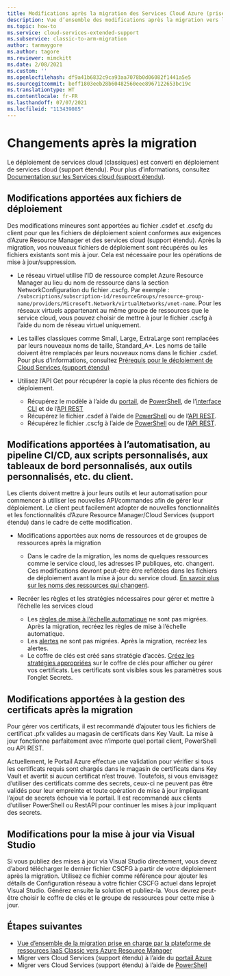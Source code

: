```yaml
---
title: Modifications après la migration des Services Cloud Azure (prise en charge étendue)
description: Vue d’ensemble des modifications après la migration vers les Services cloud (prise en charge étendue)
ms.topic: how-to
ms.service: cloud-services-extended-support
ms.subservice: classic-to-arm-migration
author: tanmaygore
ms.author: tagore
ms.reviewer: mimckitt
ms.date: 2/08/2021
ms.custom: ''
ms.openlocfilehash: df9a41b6832c9ca93aa7078b0d06082f1441a5e5
ms.sourcegitcommit: beff1803eeb28b60482560eee8967122653bc19c
ms.translationtype: HT
ms.contentlocale: fr-FR
ms.lasthandoff: 07/07/2021
ms.locfileid: "113439085"
---
```

# <a name="post-migration-changes"></a>Changements après la migration
Le déploiement de services cloud (classiques) est converti en déploiement de services cloud (support étendu). Pour plus d’informations, consultez [Documentation sur les Services cloud (support étendu)](deploy-prerequisite.md).  

## <a name="changes-to-deployment-files"></a>Modifications apportées aux fichiers de déploiement 

Des modifications mineures sont apportées au fichier .csdef et .cscfg du client pour que les fichiers de déploiement soient conformes aux exigences d’Azure Resource Manager et des services cloud (support étendu). Après la migration, vos nouveaux fichiers de déploiement sont récupérés ou les fichiers existants sont mis à jour. Cela est nécessaire pour les opérations de mise à jour/suppression.  

- Le réseau virtuel utilise l’ID de ressource complet Azure Resource Manager au lieu du nom de ressource dans la section NetworkConfiguration du fichier .cscfg. Par exemple : `/subscriptions/subscription-id/resourceGroups/resource-group-name/providers/Microsoft.Network/virtualNetworks/vnet-name`. Pour les réseaux virtuels appartenant au même groupe de ressources que le service cloud, vous pouvez choisir de mettre à jour le fichier .cscfg à l’aide du nom de réseau virtuel uniquement.  

- Les tailles classiques comme Small, Large, ExtraLarge sont remplacées par leurs nouveaux noms de taille, Standard_A*. Les noms de taille doivent être remplacés par leurs nouveaux noms dans le fichier .csdef. Pour plus d’informations, consultez [Prérequis pour le déploiement de Cloud Services (support étendu)](deploy-prerequisite.md#required-service-definition-file-csdef-updates)

- Utilisez l’API Get pour récupérer la copie la plus récente des fichiers de déploiement. 
    - Récupérez le modèle à l’aide du [portail](../azure-resource-manager/templates/export-template-portal.md), de [PowerShell](../azure-resource-manager/management/manage-resource-groups-powershell.md#export-resource-groups-to-templates), de l’[interface CLI](../azure-resource-manager/management/manage-resource-groups-cli.md#export-resource-groups-to-templates) et de l’[API REST](/rest/api/resources/resourcegroups/exporttemplate) 
    - Récupérez le fichier .csdef à l’aide de [PowerShell](/powershell/module/az.cloudservice/?preserve-view=true&view=azps-5.4.0#cloudservice) ou de l’[API REST](/rest/api/compute/cloudservices/rest-get-package). 
    - Récupérez le fichier .cscfg à l’aide de [PowerShell](/powershell/module/az.cloudservice/?preserve-view=true&view=azps-5.4.0#cloudservice) ou de l’[API REST](/rest/api/compute/cloudservices/rest-get-package). 
    
 

## <a name="changes-to-customers-automation-cicd-pipeline-custom-scripts-custom-dashboards-custom-tooling-etc"></a>Modifications apportées à l’automatisation, au pipeline CI/CD, aux scripts personnalisés, aux tableaux de bord personnalisés, aux outils personnalisés, etc. du client.  

Les clients doivent mettre à jour leurs outils et leur automatisation pour commencer à utiliser les nouvelles API/commandes afin de gérer leur déploiement. Le client peut facilement adopter de nouvelles fonctionnalités et les fonctionnalités d’Azure Resource Manager/Cloud Services (support étendu) dans le cadre de cette modification. 

- Modifications apportées aux noms de ressources et de groupes de ressources après la migration
    - Dans le cadre de la migration, les noms de quelques ressources comme le service cloud, les adresses IP publiques, etc. changent. Ces modifications devront peut-être être reflétées dans les fichiers de déploiement avant la mise à jour du service cloud. [En savoir plus sur les noms des ressources qui changent](in-place-migration-technical-details.md#translation-of-resources-and-naming-convention-post-migration).  

- Recréer les règles et les stratégies nécessaires pour gérer et mettre à l’échelle les services cloud 
    - Les [règles de mise à l’échelle automatique](configure-scaling.md) ne sont pas migrées. Après la migration, recréez les règles de mise à l’échelle automatique.  
    - Les [alertes](enable-alerts.md) ne sont pas migrées. Après la migration, recréez les alertes.
    - Le coffre de clés est créé sans stratégie d’accès. [Créez les stratégies appropriées](../key-vault/general/assign-access-policy-portal.md) sur le coffre de clés pour afficher ou gérer vos certificats. Les certificats sont visibles sous les paramètres sous l’onglet Secrets.


## <a name="changes-to-certificate-management-post-migration"></a>Modifications apportées à la gestion des certificats après la migration 

Pour gérer vos certificats, il est recommandé d’ajouter tous les fichiers de certificat .pfx valides au magasin de certificats dans Key Vault. La mise à jour fonctionne parfaitement avec n’importe quel portail client, PowerShell ou API REST.

Actuellement, le Portail Azure effectue une validation pour vérifier si tous les certificats requis sont chargés dans le magasin de certificats dans Key Vault et avertit si aucun certificat n’est trouvé. Toutefois, si vous envisagez d’utiliser des certificats comme des secrets, ceux-ci ne peuvent pas être validés pour leur empreinte et toute opération de mise à jour impliquant l’ajout de secrets échoue via le portail. Il est recommandé aux clients d’utiliser PowerShell ou RestAPI pour continuer les mises à jour impliquant des secrets.


## <a name="changes-for-update-via-visual-studio"></a>Modifications pour la mise à jour via Visual Studio
Si vous publiez des mises à jour via Visual Studio directement, vous devez d’abord télécharger le dernier fichier CSCFG à partir de votre déploiement après la migration. Utilisez ce fichier comme référence pour ajouter les détails de Configuration réseau à votre fichier CSCFG actuel dans leprojet Visual Studio. Générez ensuite la solution et publiez-la. Vous devrez peut-être choisir le coffre de clés et le groupe de ressources pour cette mise à jour.


## <a name="next-steps"></a>Étapes suivantes
- [Vue d’ensemble de la migration prise en charge par la plateforme de ressources IaaS Classic vers Azure Resource Manager](../virtual-machines/migration-classic-resource-manager-overview.md)
- Migrer vers Cloud Services (support étendu) à l’aide du [portail Azure](in-place-migration-portal.md)
- Migrer vers Cloud Services (support étendu) à l’aide de [PowerShell](in-place-migration-powershell.md)
